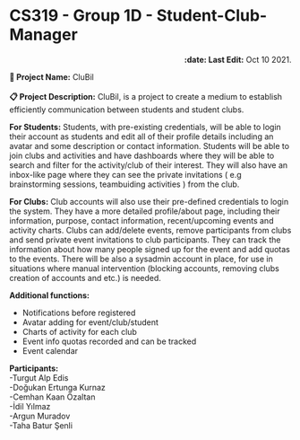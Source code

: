 ﻿# CS319 - Group 1D - Student-Club-Manager

<p align="right"><b>:date: Last Edit:</b> Oct 10 2021.</p>

<b>:pushpin: Project Name:</b> CluBil<br /> <br />
<b>:clipboard: Project Description:</b> 
CluBil, is a project to create a medium to establish efficiently communication between students and student clubs.

<b>For Students:</b>
Students, with pre-existing credentials, will be able to login their account as students and edit all of their profile details including an avatar and some description or contact information. Students will be able to join clubs and activities and have dashboards where they will be able to search and filter for the activity/club of their interest. They will also have an inbox-like page where they can see the private invitations ( e.g brainstorming sessions, teambuiding activities ) from the club.

<b>For Clubs:</b>
Club accounts will also use their pre-defined credentials to login the system. They have a more detailed profile/about page, including their information, purpose, contact information, recent/upcoming events and activity charts. Clubs can add/delete events, remove participants from clubs and send private event invitations to club participants. They can track the information about how many people signed up for the event and add quotas to the events.
There will be also a sysadmin account in place, for use in situations where manual intervention (blocking accounts, removing clubs creation of accounts and etc.) is needed.

<b>Additional functions:</b>
- Notifications before registered 
- Avatar adding for event/club/student
- Charts of activity for each club
- Event info quotas recorded and can be tracked
- Event calendar

<b>Participants:</b><br />
-Turgut Alp Edis <br />-Doğukan Ertunga Kurnaz <br />-Cemhan Kaan Özaltan <br />-İdil Yılmaz <br />-Argun Muradov <br />-Taha Batur Şenli<br />

